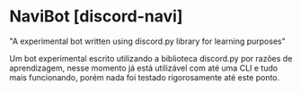 # NaviBot [discord-navi]
"A experimental bot written using discord.py library for learning purposes"

Um bot experimental escrito utilizando a biblioteca discord.py por razões de aprendizagem, nesse momento já está utilizável com até uma CLI e tudo mais funcionando, porém nada foi testado rigorosamente até este ponto.
